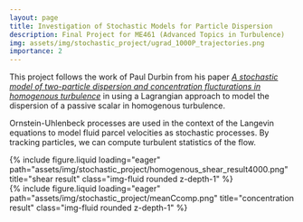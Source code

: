 ```yaml
---
layout: page
title: Investigation of Stochastic Models for Particle Dispersion
description: Final Project for ME461 (Advanced Topics in Turbulence)
img: assets/img/stochastic_project/ugrad_1000P_trajectories.png
importance: 2
---
```


This project follows the work of Paul Durbin from his paper <em>[A stochastic model of two-particle dispersion and concentration flucturations in homogenous turbulence](https://www.cambridge.org/core/journals/journal-of-fluid-mechanics/article/stochastic-model-of-twoparticle-dispersion-and-concentration-fluctuations-in-homogeneous-turbulence/6417933E6799E5669D0D97DED000023C)</em> in using a Lagrangian approach to model the dispersion of a passive scalar in homogenous turbulence.

Ornstein-Uhlenbeck processes are used in the context of the Langevin equations to model fluid parcel velocities as stochastic processes. By tracking particles, we can compute turbulent statistics of the flow.

<div class="row">
    <div class="col-sm mt-3 mt-md-0">
        {% include figure.liquid loading="eager" path="assets/img/stochastic_project/homogenous_shear_result4000.png" title="shear result" class="img-fluid rounded z-depth-1" %}
    </div>
</div>

<div class="row">
    <div class="col-sm mt-3 mt-md-0">
        {% include figure.liquid loading="eager" path="assets/img/stochastic_project/meanCcomp.png" title="concentration result" class="img-fluid rounded z-depth-1" %}
    </div>
</div>
